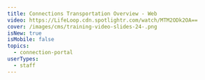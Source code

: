 ```yaml
---
title: Connections Transportation Overview - Web
video: https://LifeLoop.cdn.spotlightr.com/watch/MTM2ODk2OA==
cover: /images/cms/training-video-slides-24-.png
isNew: true
isMobile: false
topics:
  - connection-portal
userTypes:
  - staff
---
```

